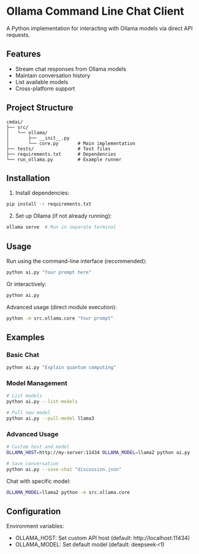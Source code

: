 # Ollama Command Line Chat Client

A Python implementation for interacting with Ollama models via direct API requests.

## Features
- Stream chat responses from Ollama models
- Maintain conversation history
- List available models
- Cross-platform support

## Project Structure
```
cmdai/
├── src/
│   └── ollama/
│       ├── __init__.py
│       └── core.py       # Main implementation
├── tests/                # Test files
├── requirements.txt      # Dependencies
└── run_ollama.py         # Example runner
```

## Installation
1. Install dependencies:
```bash
pip install -r requirements.txt
```

2. Set up Ollama (if not already running):
```bash
ollama serve  # Run in separate terminal
```

## Usage
Run using the command-line interface (recommended):
```bash
python ai.py "Your prompt here"
```

Or interactively:
```bash
python ai.py
```

Advanced usage (direct module execution):
```bash
python -m src.ollama.core "Your prompt"
```

## Examples
### Basic Chat
```bash
python ai.py "Explain quantum computing"
```

### Model Management
```bash
# List models
python ai.py --list-models

# Pull new model
python ai.py --pull-model llama3
```

### Advanced Usage
```bash
# Custom host and model
OLLAMA_HOST=http://my-server:11434 OLLAMA_MODEL=llama2 python ai.py

# Save conversation
python ai.py --save-chat "discussion.json"
```

Chat with specific model:
```bash
OLLAMA_MODEL=llama2 python -m src.ollama.core
```

## Configuration
Environment variables:
- OLLAMA_HOST: Set custom API host (default: http://localhost:11434)
- OLLAMA_MODEL: Set default model (default: deepseek-r1)
